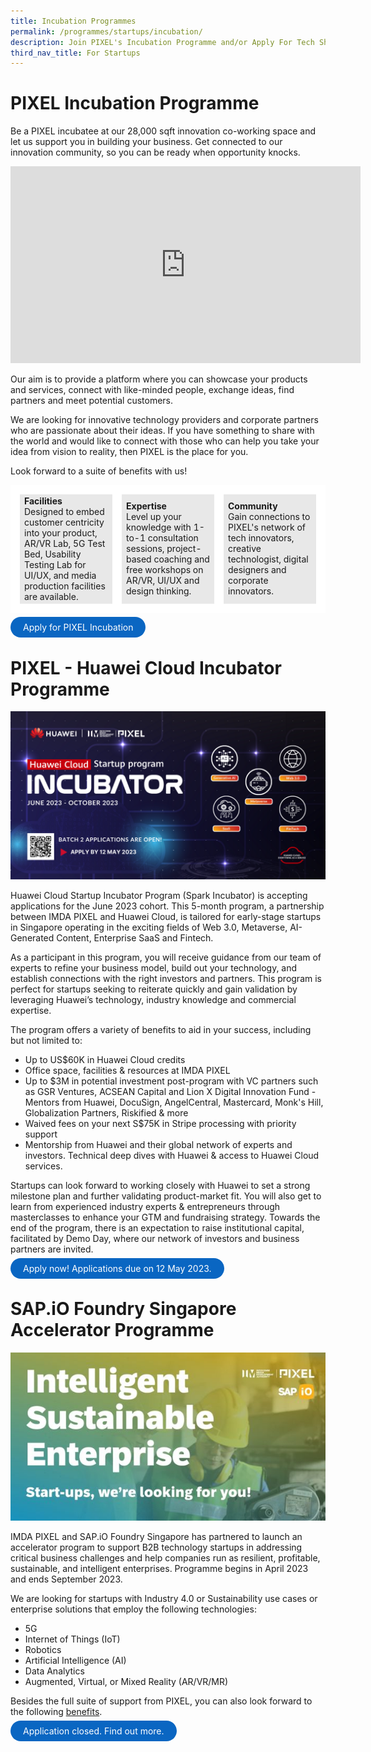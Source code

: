 ```yaml
---
title: Incubation Programmes
permalink: /programmes/startups/incubation/
description: Join PIXEL's Incubation Programme and/or Apply For Tech Showcase
third_nav_title: For Startups
---
```

# PIXEL Incubation Programme

Be a PIXEL incubatee at our 28,000 sqft innovation co-working space and let us support you in building your business. Get connected to our innovation community, so you can be ready when opportunity knocks. 

<iframe width="560" height="315" src="https://www.youtube.com/embed/1TpU2Xp5PZ0" title="YouTube video player" frameborder="0" style="text-align:center" allow="accelerometer; autoplay; clipboard-write; encrypted-media; gyroscope; picture-in-picture" allowfullscreen=""></iframe>

Our aim is to provide a platform where you can showcase your products and services, connect with like-minded people, exchange ideas, find partners and meet potential customers.

We are looking for innovative technology providers and corporate partners who are passionate about their ideas. If you have something to share with the world and would like to connect with those who can help you take your idea from vision to reality, then PIXEL is the place for you.

Look forward to a suite of benefits with us!
<table>
	<tbody><tr>
		<td style="background:#E8E8E8; border: 15px solid white; width:33%;">
			<span style="text-align: center;"><b>Facilities</b></span>
			<br>Designed to embed customer centricity into your product, AR/VR Lab, 5G Test Bed, Usability Testing Lab for UI/UX, and media production facilities are available. 
		</td>
		<td style="background:#E8E8E8; border: 15px solid white; width:33%;">
			<span style="text-align: center;"><b>Expertise</b></span>
			<br>Level up your knowledge with 1-to-1 consultation sessions, project-based coaching and free workshops on AR/VR, UI/UX and design thinking.
		</td>
		<td style="background:#E8E8E8; border: 15px solid white; width:33%;">
			<span style="text-align: center;"><b>Community</b></span>
			<br>Gain connections to PIXEL's network of tech innovators, creative technologist, digital designers and corporate innovators.
		</td>
	</tr>
</tbody></table>

<a href="https://form.gov.sg/6347a3c39854900012674f4d" target="_blank" style="background-color: #0A66C2; color: white; text-decoration: none; border-radius: 100px; padding-left: 20px; padding-right: 20px; padding-top:8px; padding-bottom:8px">Apply for PIXEL Incubation</a>

# PIXEL - Huawei Cloud Incubator Programme
![](/images/Programmes/Huawei%20Incubator%202.png)

Huawei Cloud Startup Incubator Program (Spark Incubator) is accepting applications for the June 2023 cohort. This 5-month program, a partnership between IMDA PIXEL and Huawei Cloud, is tailored for early-stage startups in Singapore operating in the exciting fields of Web 3.0, Metaverse, AI-Generated Content, Enterprise SaaS and Fintech. 

As a participant in this program, you will receive guidance from our team of experts to refine your business model, build out your technology, and establish connections with the right investors and partners. This program is perfect for startups seeking to reiterate quickly and gain validation by leveraging Huawei’s technology, industry knowledge and commercial expertise.

The program offers a variety of benefits to aid in your success, including but not limited to: 
* Up to US$60K in Huawei Cloud credits  
* Office space, facilities &amp; resources at IMDA PIXEL
* Up to $3M in potential investment post-program with VC partners such as GSR Ventures, ACSEAN Capital and Lion X Digital Innovation Fund - Mentors from Huawei, DocuSign, AngelCentral, Mastercard, Monk's Hill, Globalization Partners, Riskified &amp; more 
* Waived fees on your next S$75K in Stripe processing with priority support
* Mentorship from Huawei and their global network of experts and investors. Technical deep dives with Huawei &amp; access to Huawei Cloud services.

Startups can look forward to working closely with Huawei to set a strong milestone plan and further validating product-market fit. You will also get to learn from experienced industry experts &amp; entrepreneurs through masterclasses to enhance your GTM and fundraising strategy. Towards the end of the program, there is an expectation to raise institutional capital, facilitated by Demo Day, where our network of investors and business partners are invited.

<a href="https://www.f6s.com/huawei-incubator-2/about" target="_blank" style="background-color: #0A66C2; color: white; text-decoration: none; border-radius: 100px; padding-left: 20px; padding-right: 20px; padding-top:8px; padding-bottom:8px"> Apply now! Applications due on 12 May 2023.</a>
# SAP.iO Foundry Singapore Accelerator Programme
![SAP.io foundry accelerator progamme](/images/Programmes/SAPio_Banner.jpg)

IMDA PIXEL and SAP.iO Foundry Singapore has partnered to launch an accelerator program to support B2B technology startups in addressing critical business challenges and help companies run as resilient, profitable, sustainable, and intelligent enterprises. Programme begins in April 2023 and ends September 2023.

We are looking for startups with Industry 4.0 or Sustainability use cases or enterprise solutions that employ the following technologies:
*   5G
*   Internet of Things (IoT)
*   Robotics
*   Artificial Intelligence (AI)
*   Data Analytics
*   Augmented, Virtual, or Mixed Reality (AR/VR/MR)

Besides the full suite of support from PIXEL, you can also look forward to the following <a href="https://sap.io/foundries/" target="_blank">benefits</a>.  

<a href="https://sap.io/sgp-23/" target="_blank" style="background-color: #0A66C2; color: white; text-decoration: none; border-radius: 100px; padding-left: 20px; padding-right: 20px; padding-top:8px; padding-bottom:8px">Application closed. Find out more. </a>